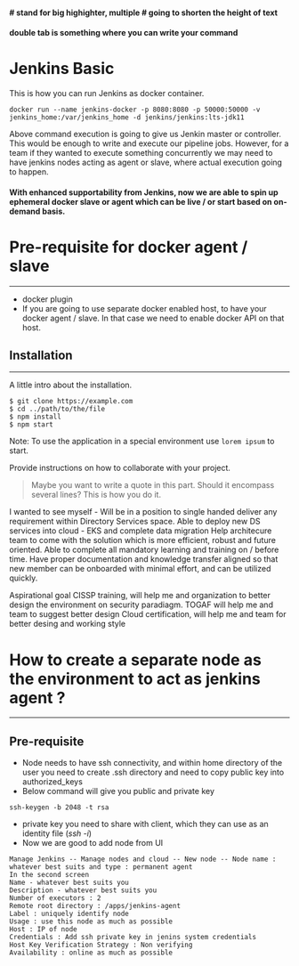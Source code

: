 #### # stand for big highighter, multiple # going to shorten the height of text
#### double tab is something where you can write your command

# Jenkins Basic ###

This is how you can run Jenkins as docker container. 

    docker run --name jenkins-docker -p 8080:8080 -p 50000:50000 -v jenkins_home:/var/jenkins_home -d jenkins/jenkins:lts-jdk11
  
Above command execution is going to give us Jenkin master or controller. This would be enough to write and execute our pipeline jobs. However, for a team if they wanted to execute something concurrently we may need to have jenkins nodes acting as agent or slave, where actual execution going to happen. 

#### With enhanced supportability from Jenkins, now we are able to spin up ephemeral docker slave or agent which can be live / or start based on on-demand basis. 

# Pre-requisite for docker agent / slave
***
* docker plugin
* If you are going to use separate docker enabled host, to have your docker agent / slave. In that case we need to enable docker API on that host. 
    
## Installation
***
A little intro about the installation. 
```
$ git clone https://example.com
$ cd ../path/to/the/file
$ npm install
$ npm start
```
Note: To use the application in a special environment use ```lorem ipsum``` to start.

Provide instructions on how to collaborate with your project.
> Maybe you want to write a quote in this part. 
> Should it encompass several lines?
> This is how you do it.
 
  
  
I wanted to see myself -
Will be in a position to single handed deliver any requirement within Directory Services space. 
Able to deploy new DS services into cloud - EKS and complete data migration 
Help architecure team to come with the solution which is more efficient, robust and future oriented. 
Able to complete all mandatory learning and training on / before time. 
Have proper documentation and knowledge transfer aligned so that new member can be onboarded with minimal effort, and can be utilized quickly.


Aspirational goal
CISSP training, will help me and organization to better design the environment on security paradiagm. 
TOGAF will help me and team to suggest better design 
Cloud certification, will help me and team for better desing and working style

# How to create a separate node as the environment to act as jenkins agent ?
***
## Pre-requisite
* Node needs to have ssh connectivity, and within home directory of the user you need to create .ssh directory and need to copy public key into authorized_keys
* Below command will give you public and private key
```
ssh-keygen -b 2048 -t rsa
```
* private key you need to share with client, which they can use as an identity file (_ssh -i_)
* Now we are good to add node from UI
```
Manage Jenkins -- Manage nodes and cloud -- New node -- Node name : whatever best suits and type : permanent agent 
In the second screen 
Name - whatever best suits you 
Description - whatever best suits you 
Number of executors : 2
Remote root directory : /apps/jenkins-agent
Label : uniquely identify node
Usage : use this node as much as possible 
Host : IP of node
Credentials : Add ssh private key in jenins system credentials 
Host Key Verification Strategy : Non verifying 
Availability : online as much as possible
```


